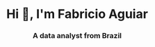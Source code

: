 <h1 align="center">Hi 👋, I'm Fabricio Aguiar</h1>
<h3 align="center">A data analyst from Brazil</h3>
